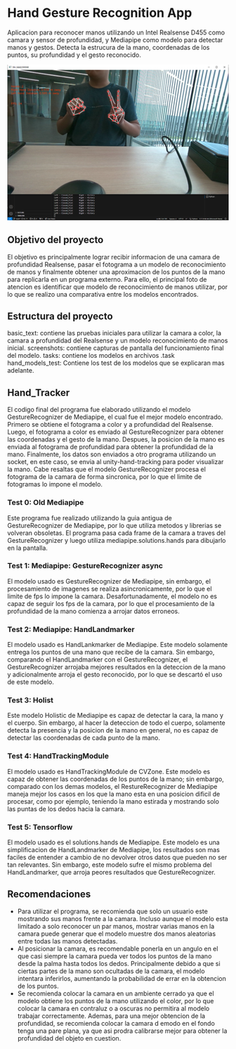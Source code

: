 # Hand Gesture Recognition App
Aplicacion para reconocer manos utilizando un Intel Realsense D455 como camara y sensor de profundidad, y Mediapipe como modelo para detectar manos y gestos.
Detecta la estrucura de la mano, coordenadas de los puntos, su profundidad y el gesto reconocido.

![Screenshot](screenshots/image.png)

## Objetivo del proyecto
El objetivo es principalmente lograr recibir informacion de una camara de profundidad Realsense, pasar el fotograma a un modelo de reconocimiento de manos y finalmente obtener una aproximacion de los puntos de la mano para replicarla en un programa externo. Para ello, el principal foto de atencion es identificar que modelo de reconocimiento de manos utilizar, por lo que se realizo una comparativa entre los modelos encontrados.

## Estructura del proyecto
basic_text: contiene las pruebas iniciales para utilizar la camara a color, la camara a profundidad del Realsense y un modelo reconocimiento de manos inicial.
screenshots: contiene capturas de pantalla del funcionamiento final del modelo.
tasks: contiene los modelos en archivos .task
hand_models_test: Contiene los test de los modelos que se explicaran mas adelante.

## Hand_Tracker
El codigo final del programa fue elaborado utilizando el modelo GestureRecognizer de Mediapipe, el cual fue el mejor modelo encontrado. Primero se obtiene el fotograma a color y a profundidad del Realsense. Luego, el fotograma a color es enviado al GestureRecognizer para obtener las coordenadas y el gesto de la mano. Despues, la posicion de la mano es enviada al fotograma de profundidad para obtener la profundidad de la mano. Finalmente, los datos son enviados a otro programa utilizando un socket, en este caso, se envia al unity-hand-tracking para poder visualizar la mano. Cabe resaltas que el modelo GestureRecognizer procesa el fotograma de la camara de forma sincronica, por lo que el limite de fotogramas lo impone el modelo.

### Test 0: Old Mediapipe
Este programa fue realizado utilizando la guia antigua de GestureRecognizer de Mediapipe, por lo que utiliza metodos y librerias se volveran obsoletas. El programa pasa cada frame de la camara a traves del GestureRecognizer y luego utiliza mediapipe.solutions.hands para dibujarlo en la pantalla.

### Test 1: Mediapipe: GestureRecognizer async
El modelo usado es GestureRecognizer de Mediapipe, sin embargo, el procesamiento de imagenes se realiza asincronicamente, por lo que el limite de fps lo impone la camara. Desafortunadamente, el modelo no es capaz de seguir los fps de la camara, por lo que el procesamiento de la profundidad de la mano comienza a arrojar datos erroneos.

### Test 2: Mediapipe: HandLandmarker
El modelo usado es HandLankmarker de Mediapipe. Este modelo solamente entrega los puntos de una mano que recibe de la camara. Sin embargo, comparando el HandLandmarker con el GestureRecognizer, el GestureRecognizer arrojaba mejores resultados en la deteccion de la mano y adicionalmente arroja el gesto reconocido, por lo que se descartó el uso de este modelo.

### Test 3: Holist
Este modelo Holistic de Mediapipe es capaz de detectar la cara, la mano y el cuerpo. Sin embargo, al hacer la deteccion de todo el cuerpo, solamente detecta la presencia y la posicion de la mano en general, no es capaz de detectar las coordenadas de cada punto de la mano.

### Test 4: HandTrackingModule
El modelo usado es HandTrackingModule de CVZone. Este modelo es capaz de obtener las coordenadas de los puntos de la mano; sin embargo, comparado con los demas modelos, el RestureRecognizer de Mediapipe maneja mejor los casos en los que la mano esta en una posicion dificil de procesar, como por ejemplo, teniendo la mano estirada y mostrando solo las puntas de los dedos hacia la camara.

### Test 5: Tensorflow
El modelo usado es el solutions.hands de Mediapipe. Este modelo es una simplificacion de HandLandmarker de Mediapipe, los resultados son mas faciles de entender a cambio de no devolver otros datos que pueden no ser tan relevantes. Sin embargo, este modelo sufre el mismo problema del HandLandmarker, que arroja peores resultados que GestureRecognizer.

## Recomendaciones
- Para utilizar el programa, se recomienda que solo un usuario este mostrando sus manos frente a la camara. Incluso aunque el modelo esta limitado a solo reconocer un par manos, mostrar varias manos en la camara puede generar que el modelo muestre dos manos aleatorias entre todas las manos detectadas.
- Al posicionar la camara, es recomendable ponerla en un angulo en el que casi siempre la camara pueda ver todos los puntos de la mano desde la palma hasta todos los dedos. Principalmente debido a que si ciertas partes de la mano son ocultadas de la camara, el modelo intentara inferirlos, aumentando la probabilidad de errar en la obtencion de los puntos.
- Se recomienda colocar la camara en un ambiente cerrado ya que el modelo obtiene los puntos de la mano utilizando el color, por lo que colocar la camara en contraluz o a oscuras no permitira al modelo trabajar correctamente. Ademas, para una mejor obtencion de la profundidad, se recomienda colocar la camara d emodo en el fondo tenga una pare plana, ya que asi prodra calibrarse mejor para obtener la profundidad del objeto en cuestion.
